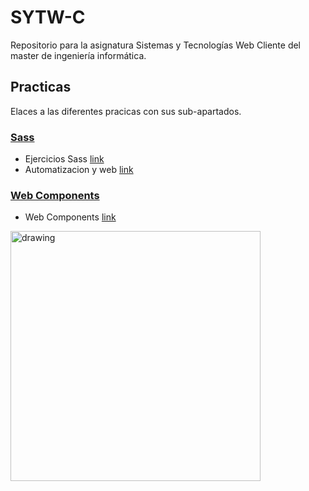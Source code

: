 # SYTW-C
Repositorio para la asignatura Sistemas y Tecnologías Web Cliente del master de ingeniería informática.
## Practicas
Elaces a las diferentes pracicas con sus sub-apartados.
### [Sass](https://github.com/Pmolmar/SYTW-C/blob/main/EjerciciosSass) 
- Ejercicios Sass [link](https://github.com/Pmolmar/SYTW-C/blob/main/EjerciciosSass/Ejercicios)
- Automatizacion y web [link](https://github.com/Pmolmar/SYTW-C/blob/main/EjerciciosSass/Web)
### [Web Components](https://github.com/Pmolmar/SYTW-C/tree/main/WebComponent)
- Web Components [link](https://github.com/Pmolmar/SYTW-C/tree/main/WebComponent)


<img src="https://cataas.com/cat/says/Isa%20estoy%20trabajando%20jeje" alt="drawing" style="width:400px;"/>
